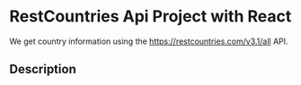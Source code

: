 # RestCountries Api Project with React

We get country information using the https://restcountries.com/v3.1/all API.

## Description
